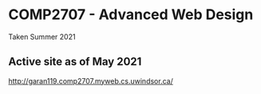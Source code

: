 # COMP2707 - Advanced Web Design

Taken Summer 2021

## Active site as of May 2021

http://garan119.comp2707.myweb.cs.uwindsor.ca/
